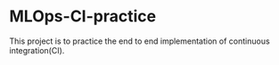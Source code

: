 # MLOps-CI-practice
This project is to practice the end to end implementation of continuous integration(CI).
